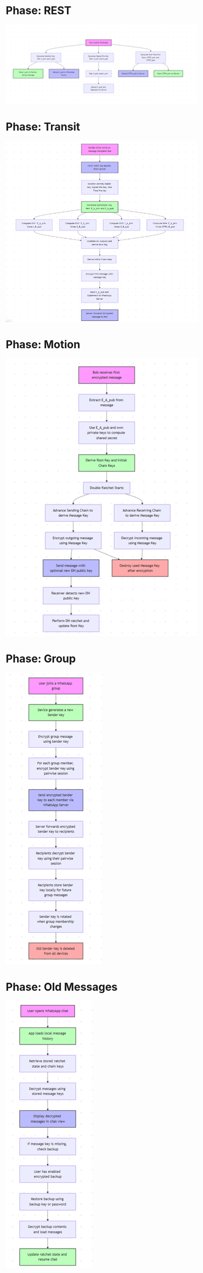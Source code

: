 # Phase: REST
![](https://github.com/uv-goswami/Cryptography/blob/239fe9c1de421bcd78ea2827d368438324794778/WhatsApp/REST_Phase.png)

# Phase: Transit
![](https://github.com/uv-goswami/Cryptography/blob/239fe9c1de421bcd78ea2827d368438324794778/WhatsApp/Transit.png)

# Phase: Motion
![](https://github.com/uv-goswami/Cryptography/blob/239fe9c1de421bcd78ea2827d368438324794778/WhatsApp/Motion.png)

# Phase: Group
![](https://github.com/uv-goswami/Cryptography/blob/239fe9c1de421bcd78ea2827d368438324794778/WhatsApp/Group.png)

# Phase: Old Messages
![](https://github.com/uv-goswami/Cryptography/blob/239fe9c1de421bcd78ea2827d368438324794778/WhatsApp/Old_msgs.png)
